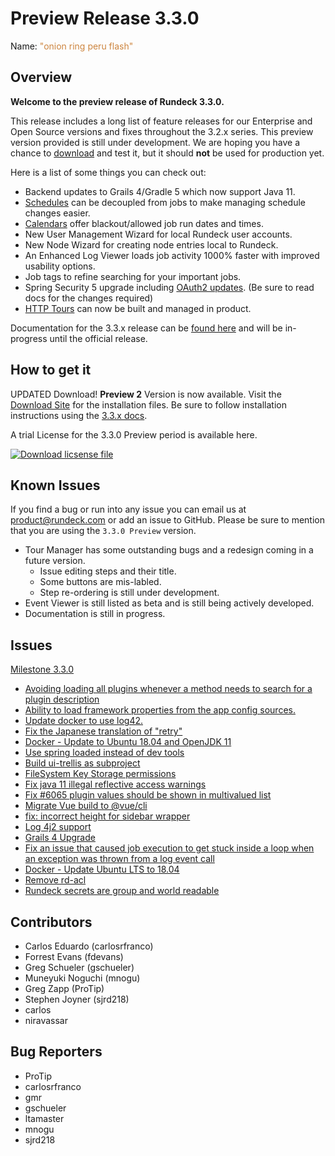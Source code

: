 # Preview Release 3.3.0

Name: <span style="color: peru"><span class="glyphicon glyphicon-flash"></span> "onion ring peru flash"</span>

## Overview
**Welcome to the preview release of Rundeck 3.3.0.**

This release includes a long list of feature releases for our Enterprise and Open Source versions and fixes throughout the 3.2.x series.  This preview version provided is still under development. We are hoping you have a chance to [download](https://download.rundeck.com/unsupported/) and test it, but it should **not** be used for production yet.

Here is a list of some things you can check out:
- Backend updates to Grails 4/Gradle 5 which now support Java 11.
- [Schedules](/manual/schedules/project-schedules) can be decoupled from jobs to make managing schedule changes easier.
- [Calendars](/manual/calendars) offer blackout/allowed job run dates and times.
- New User Management Wizard for local Rundeck user accounts.
- New Node Wizard for creating node entries local to Rundeck.
- An Enhanced Log Viewer loads job activity 1000% faster with improved usability options.
- Job tags to refine searching for your important jobs.
- Spring Security 5 upgrade including [OAuth2 updates](/administration/security/sso). (Be sure to read docs for the changes required)
- [HTTP Tours](/manual/tour-manager) can now be built and managed in product.

Documentation for the 3.3.x release can be [found here](https://docs.rundeck.com/3.3.x) and will be in-progress until the official release.

## How to get it
UPDATED Download!  **Preview 2** Version is now available.
Visit the [Download Site](https://download.rundeck.com/unsupported/) for the installation files.  Be sure to follow installation instructions using the [3.3.x docs](https://docs.rundeck.com/3.3.x).

A trial License for the 3.3.0 Preview period is available here.  

<!--HubSpot Call-to-Action Code --><span class="hs-cta-wrapper" id="hs-cta-wrapper-4fc2144a-6294-44d4-a54d-25f2502acad1"><span class="hs-cta-node hs-cta-4fc2144a-6294-44d4-a54d-25f2502acad1" id="hs-cta-4fc2144a-6294-44d4-a54d-25f2502acad1"><!--[if lte IE 8]><div id="hs-cta-ie-element"></div><![endif]--><a href="https://cta-redirect.hubspot.com/cta/redirect/2768099/4fc2144a-6294-44d4-a54d-25f2502acad1"  target="_blank" ><img class="hs-cta-img" id="hs-cta-img-4fc2144a-6294-44d4-a54d-25f2502acad1" style="border-width:0px;" src="https://no-cache.hubspot.com/cta/default/2768099/4fc2144a-6294-44d4-a54d-25f2502acad1.png"  alt="Download licsense file"/></a></span><script charset="utf-8" src="https://js.hscta.net/cta/current.js"></script><script type="text/javascript"> hbspt.cta.load(2768099, '4fc2144a-6294-44d4-a54d-25f2502acad1', {}); </script></span><!-- end HubSpot Call-to-Action Code_ -->

## Known Issues
If you find a bug or run into any issue you can email us at [product@rundeck.com](mailto:product@rundeck.com) or add an issue to GitHub.  Please be sure to mention that you are using the `3.3.0 Preview` version.

* Tour Manager has some outstanding bugs and a redesign coming in a future version.
  * Issue editing steps and their title.
  * Some buttons are mis-labled.
  * Step re-ordering is still under development.
* Event Viewer is still listed as beta and is still being actively developed.
* Documentation is still in progress.


## Issues

[Milestone 3.3.0](https://github.com/rundeck/rundeck/milestone/144)

* [Avoiding loading all plugins whenever a method needs to search for a plugin description](https://github.com/rundeck/rundeck/pull/6091)
* [Ability to load framework properties from the app config sources.](https://github.com/rundeck/rundeck/pull/6090)
* [Update docker to use log42.](https://github.com/rundeck/rundeck/pull/6087)
* [Fix the Japanese translation of "retry"](https://github.com/rundeck/rundeck/pull/6085)
* [Docker - Update to Ubuntu 18.04 and OpenJDK 11](https://github.com/rundeck/rundeck/pull/6083)
* [Use spring loaded instead of dev tools](https://github.com/rundeck/rundeck/pull/6080)
* [Build ui-trellis as subproject](https://github.com/rundeck/rundeck/pull/6079)
* [FileSystem Key Storage permissions ](https://github.com/rundeck/rundeck/pull/6072)
* [Fix java 11 illegal reflective access warnings](https://github.com/rundeck/rundeck/pull/6071)
* [Fix #6065 plugin values should be shown in multivalued list](https://github.com/rundeck/rundeck/pull/6066)
* [Migrate Vue build to @vue/cli](https://github.com/rundeck/rundeck/pull/6064)
* [fix: incorrect height for sidebar wrapper](https://github.com/rundeck/rundeck/pull/6063)
* [Log 4j2 support](https://github.com/rundeck/rundeck/pull/6052)
* [Grails 4 Upgrade](https://github.com/rundeck/rundeck/pull/6051)
* [Fix an issue that caused job execution to get stuck inside a loop when an exception was thrown from a log event call](https://github.com/rundeck/rundeck/pull/6050)
* [Docker - Update Ubuntu LTS to 18.04](https://github.com/rundeck/rundeck/issues/6032)
* [Remove rd-acl](https://github.com/rundeck/rundeck/pull/5920)
* [Rundeck secrets are group and world readable](https://github.com/rundeck/rundeck/issues/3017)

## Contributors

* Carlos Eduardo (carlosrfranco)
* Forrest Evans (fdevans)
* Greg Schueler (gschueler)
* Muneyuki Noguchi (mnogu)
* Greg Zapp (ProTip)
* Stephen Joyner (sjrd218)
* carlos
* niravassar

## Bug Reporters

* ProTip
* carlosrfranco
* gmr
* gschueler
* ltamaster
* mnogu
* sjrd218
